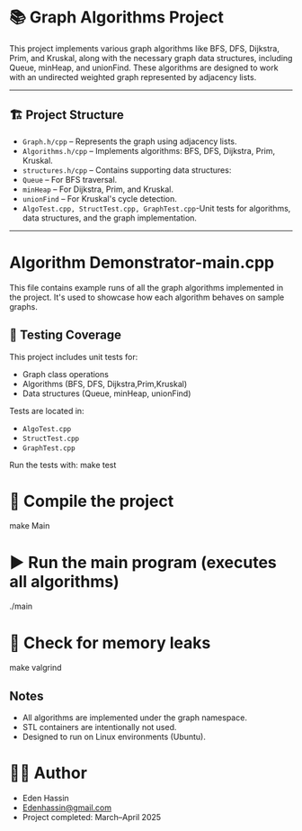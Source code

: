 # 📚 Graph Algorithms Project

This project implements various graph algorithms like BFS, DFS, Dijkstra, Prim, and Kruskal,
along with the necessary graph data structures, including Queue, minHeap, and unionFind. 
These algorithms are designed to work with an undirected weighted graph represented by adjacency lists.

---

## 🏗️ Project Structure

- `Graph.h/cpp` – Represents the graph using adjacency lists.
- `Algorithms.h/cpp` – Implements algorithms: BFS, DFS, Dijkstra, Prim, Kruskal.
- `structures.h/cpp` – Contains supporting data structures:
- `Queue` – For BFS traversal.
- `minHeap` – For Dijkstra, Prim, and Kruskal.
- `unionFind` – For Kruskal's cycle detection.
- `AlgoTest.cpp, StructTest.cpp, GraphTest.cpp`-Unit tests for algorithms,
data structures, and the graph implementation.

---

# Algorithm Demonstrator-main.cpp
This file contains example runs of all the graph algorithms implemented in the project.
It's used to showcase how each algorithm behaves on sample graphs.

## 🧪 Testing Coverage
This project includes unit tests for:
- Graph class operations
- Algorithms (BFS, DFS, Dijkstra,Prim,Kruskal)
- Data structures (Queue, minHeap, unionFind)

Tests are located in:
- `AlgoTest.cpp`
- `StructTest.cpp`
- `GraphTest.cpp`

Run the tests with:
make test


# 🔨 Compile the project
make Main

# ▶️ Run the main program (executes all algorithms)
./main

# 🧼 Check for memory leaks
make valgrind


## Notes
- All algorithms are implemented under the graph namespace.
- STL containers are intentionally not used.
- Designed to run on Linux environments (Ubuntu).

# 👩‍💻 Author
- Eden Hassin
- Edenhassin@gmail.com
- Project completed: March–April 2025